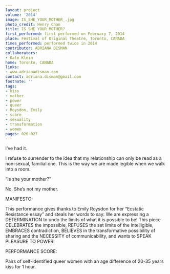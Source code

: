 ```yaml
---
layout: project
volume: '2014'
image: IS_SHE_YOUR_MOTHER_.jpg
photo_credit: Henry Chan
title: IS SHE YOUR MOTHER?
first_performed: first performed on February 7, 2014
place: Festival of Original Theatre, Toronto, CANADA
times_performed: performed twice in 2014
contributor: ADRIANA DISMAN
collaborators:
- Kate Klein
home: Toronto, CANADA
links:
- www.adrianadisman.com
contact: adriana.disman@gmail.com
footnote: ''
tags:
- kiss
- mother
- power
- queer
- Roysdon, Emily
- score
- sexuality
- transformation
- women
pages: 026-027
---
```


I’ve had it.

I refuse to surrender to the idea that my relationship can only be read as a non-sexual, familial one. This is the way we are made legible when we walk into a room.

“Is she your mother?”

No. She’s not my mother.

MANIFESTO:

This performance gives thanks to Emily Roysdon for her “Ecstatic Resistance essay” and steals her words to say: We are expressing a DETERMINATION to undo the limits of what it is possible to be! This piece CELEBRATES the impossible, REFUSES the set limits of the intelligible, EMBRACES contradiction, BELIEVES in the transformative possibility of sharing and the NECESSITY of communicability, and wants to SPEAK PLEASURE TO POWER!

PERFORMANCE SCORE:

Pairs of self-identified queer women with an age difference of 20-35 years kiss for 1 hour.
